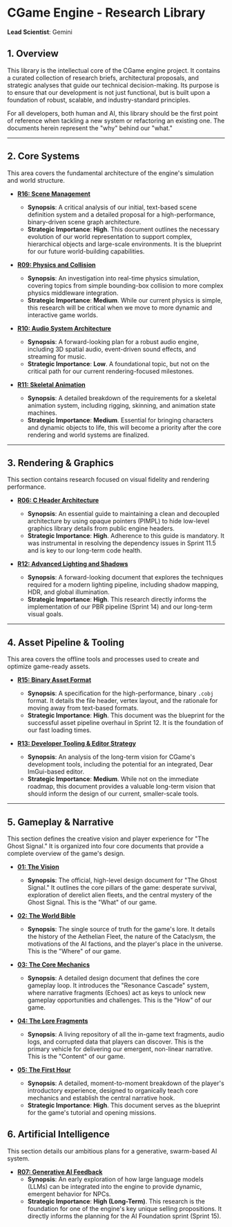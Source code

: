 # CGame Engine - Research Library

**Lead Scientist**: Gemini

## 1. Overview

This library is the intellectual core of the CGame engine project. It contains a curated collection of research briefs, architectural proposals, and strategic analyses that guide our technical decision-making. Its purpose is to ensure that our development is not just functional, but is built upon a foundation of robust, scalable, and industry-standard principles.

For all developers, both human and AI, this library should be the first point of reference when tackling a new system or refactoring an existing one. The documents herein represent the "why" behind our "what."

---

## 2. Core Systems

This area covers the fundamental architecture of the engine's simulation and world structure.

*   **[R16: Scene Management](./core_systems/R16_Scene_Management.md)**
    *   **Synopsis**: A critical analysis of our initial, text-based scene definition system and a detailed proposal for a high-performance, binary-driven scene graph architecture.
    *   **Strategic Importance**: **High**. This document outlines the necessary evolution of our world representation to support complex, hierarchical objects and large-scale environments. It is the blueprint for our future world-building capabilities.

*   **[R09: Physics and Collision](./core_systems/R09_Physics_and_Collision_Systems.md)**
    *   **Synopsis**: An investigation into real-time physics simulation, covering topics from simple bounding-box collision to more complex physics middleware integration.
    *   **Strategic Importance**: **Medium**. While our current physics is simple, this research will be critical when we move to more dynamic and interactive game worlds.

*   **[R10: Audio System Architecture](./core_systems/R10_Audio_System_Architecture.md)**
    *   **Synopsis**: A forward-looking plan for a robust audio engine, including 3D spatial audio, event-driven sound effects, and streaming for music.
    *   **Strategic Importance**: **Low**. A foundational topic, but not on the critical path for our current rendering-focused milestones.

*   **[R11: Skeletal Animation](./core_systems/R11_Skeletal_Animation_System.md)**
    *   **Synopsis**: A detailed breakdown of the requirements for a skeletal animation system, including rigging, skinning, and animation state machines.
    *   **Strategic Importance**: **Medium**. Essential for bringing characters and dynamic objects to life, this will become a priority after the core rendering and world systems are finalized.

---

## 3. Rendering & Graphics

This section contains research focused on visual fidelity and rendering performance.

*   **[R06: C Header Architecture](./rendering/R06_C_Header_Architecture.md)**
    *   **Synopsis**: An essential guide to maintaining a clean and decoupled architecture by using opaque pointers (PIMPL) to hide low-level graphics library details from public engine headers.
    *   **Strategic Importance**: **High**. Adherence to this guide is mandatory. It was instrumental in resolving the dependency issues in Sprint 11.5 and is key to our long-term code health.

*   **[R12: Advanced Lighting and Shadows](./rendering/R12_Advanced_Lighting_and_Shadows.md)**
    *   **Synopsis**: A forward-looking document that explores the techniques required for a modern lighting pipeline, including shadow mapping, HDR, and global illumination.
    *   **Strategic Importance**: **High**. This research directly informs the implementation of our PBR pipeline (Sprint 14) and our long-term visual goals.

---

## 4. Asset Pipeline & Tooling

This area covers the offline tools and processes used to create and optimize game-ready assets.

*   **[R15: Binary Asset Format](./assets/R15_Binary_Asset_Format.md)**
    *   **Synopsis**: A specification for the high-performance, binary `.cobj` format. It details the file header, vertex layout, and the rationale for moving away from text-based formats.
    *   **Strategic Importance**: **High**. This document was the blueprint for the successful asset pipeline overhaul in Sprint 12. It is the foundation of our fast loading times.

*   **[R13: Developer Tooling & Editor Strategy](./tooling/R13_Developer_Tooling_and_Editor_Strategy.md)**
    *   **Synopsis**: An analysis of the long-term vision for CGame's development tools, including the potential for an integrated, Dear ImGui-based editor.
    *   **Strategic Importance**: **Medium**. While not on the immediate roadmap, this document provides a valuable long-term vision that should inform the design of our current, smaller-scale tools.

---

## 5. Gameplay & Narrative

This section defines the creative vision and player experience for "The Ghost Signal." It is organized into four core documents that provide a complete overview of the game's design.

*   **[01: The Vision](./gameplay_and_narrative/01_Vision_The_Ghost_Signal.md)**
    *   **Synopsis**: The official, high-level design document for "The Ghost Signal." It outlines the core pillars of the game: desperate survival, exploration of derelict alien fleets, and the central mystery of the Ghost Signal. This is the "What" of our game.

*   **[02: The World Bible](./gameplay_and_narrative/02_World_Bible.md)**
    *   **Synopsis**: The single source of truth for the game's lore. It details the history of the Aethelian Fleet, the nature of the Cataclysm, the motivations of the AI factions, and the player's place in the universe. This is the "Where" of our game.

*   **[03: The Core Mechanics](./gameplay_and_narrative/03_Core_Mechanics.md)**
    *   **Synopsis**: A detailed design document that defines the core gameplay loop. It introduces the "Resonance Cascade" system, where narrative fragments (Echoes) act as keys to unlock new gameplay opportunities and challenges. This is the "How" of our game.

*   **[04: The Lore Fragments](./gameplay_and_narrative/04_Lore_Fragments.md)**
    *   **Synopsis**: A living repository of all the in-game text fragments, audio logs, and corrupted data that players can discover. This is the primary vehicle for delivering our emergent, non-linear narrative. This is the "Content" of our game.

*   **[05: The First Hour](./gameplay_and_narrative/05_The_First_Hour.md)**
    *   **Synopsis**: A detailed, moment-to-moment breakdown of the player's introductory experience, designed to organically teach core mechanics and establish the central narrative hook.
    *   **Strategic Importance**: **High**. This document serves as the blueprint for the game's tutorial and opening missions.

## 6. Artificial Intelligence

This section details our ambitious plans for a generative, swarm-based AI system.

*   **[R07: Generative AI Feedback](./ai/R07_Generative_AI_Feedback.md)**
    *   **Synopsis**: An early exploration of how large language models (LLMs) can be integrated into the engine to provide dynamic, emergent behavior for NPCs.
    *   **Strategic Importance**: **High (Long-Term)**. This research is the foundation for one of the engine's key unique selling propositions. It directly informs the planning for the AI Foundation sprint (Sprint 15).
